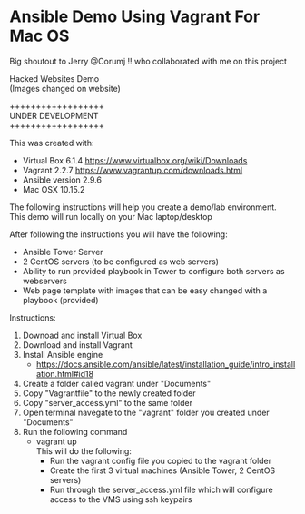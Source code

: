 # Ansible Demo Using Vagrant For Mac OS 
Big shoutout to Jerry @Corumj !! who collaborated with me on this project  

Hacked Websites Demo  
(Images changed on website)

++++++++++++++++++  
UNDER DEVELOPMENT   
++++++++++++++++++  


This was created with:  
- Virtual Box 6.1.4 https://www.virtualbox.org/wiki/Downloads  
- Vagrant 2.2.7 https://www.vagrantup.com/downloads.html  
- Ansible version 2.9.6
- Mac OSX 10.15.2   


The following instructions will help you create a demo/lab environment.  
This demo will run locally on your Mac laptop/desktop


After following the instructions you will have the following:  
- Ansible Tower Server  
- 2 CentOS servers (to be configured as web servers)  
- Ability to run provided playbook in Tower to configure both servers as webservers  
- Web page template with images that can be easy changed with a playbook (provided)  


Instructions: 
1. Downoad and install Virtual Box
2. Download and install Vagrant
3. Install Ansible engine
    - https://docs.ansible.com/ansible/latest/installation_guide/intro_installation.html#id18  
4. Create a folder called vagrant under "Documents"
5. Copy "Vagrantfile" to the newly created folder
6. Copy "server_access.yml" to the same folder
7. Open terminal navegate to the "vagrant" folder you created under "Documents"
8. Run the following command  
    - vagrant up  
    This will do the following:
        - Run the vagrant config file you copied to the vagrant folder 
        - Create the first 3 virtual machines (Ansible Tower, 2 CentOS servers)
        - Run through the server_access.yml file which will configure access to the VMS using ssh keypairs
